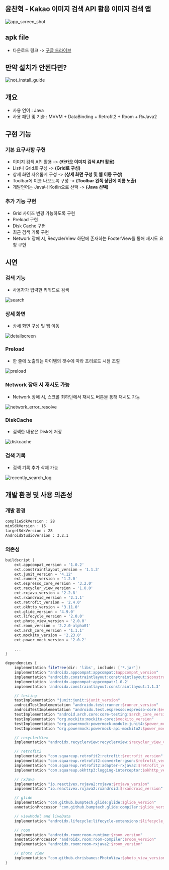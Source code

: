 
## 윤찬혁 - Kakao 이미지 검색 API 활용 이미지 검색 앱

![app_screen_shot](https://user-images.githubusercontent.com/20294749/62584271-bd598a80-b8ee-11e9-9c3b-c9edaf5191aa.png)

## apk file
- 다운로드 링크 -> [구글 드라이브](https://drive.google.com/drive/folders/1vkTsG283bOHdHUEd9cduHyEvTtt9Tydu?usp=sharing)

## 만약 설치가 안된다면?

![not_install_guide](https://user-images.githubusercontent.com/20294749/62586404-71abde80-b8f8-11e9-85d7-288e84418646.png)

## 개요
- 사용 언어 : Java
- 사용 패턴 및 기술 : MVVM + DataBinding + Retrofit2 + Room + RxJava2

## 구현 기능
### 기본 요구사항 구현
- 이미지 검색 API 활용 -> **(카카오 이미지 검색 API 활용)**
- List나 Grid로 구성 -> **(Grid로 구성)**
- 상세 화면 자유롭게 구성 -> **(상세 화면 구성 및 웹 이동 구성)**
- Toolbar에 이름 나오도록 구성 -> **(Toolbar 왼쪽 상단에 이름 노출)**
- 개발언어는 Java나 Kotlin으로 선택 -> **(Java 선택)**

### 추가 기능 구현
- Grid 사이즈 변경 가능하도록 구현
- Preload 구현
- Disk Cache 구현
- 최근 검색 기록 구현
- Network 장애 시, RecyclerView 하단에 존재하는 FooterView를 통해 재시도 요청 구현

## 시연
### 검색 기능
- 사용자가 입력한 키워드로 검색

![search](https://user-images.githubusercontent.com/20294749/62585019-ed565d00-b8f1-11e9-9c5e-9843f801c3aa.gif)

### 상세 화면
- 상세 화면 구성 및 웹 이동 

![detailscreen](https://user-images.githubusercontent.com/20294749/62585016-ecbdc680-b8f1-11e9-8fcc-f37427c24a40.gif)

### Preload
- 한 줄에 노출되는 아이템의 갯수에 따라 프리로드 시점 조절

![preload](https://user-images.githubusercontent.com/20294749/62585018-ed565d00-b8f1-11e9-8b0c-f87e2740613b.gif)

### Network 장애 시 재시도 가능
- Network 장애 시, 스크롤 최하단에서 재시도 버튼을 통해 재시도 가능

![network_error_resolve](https://user-images.githubusercontent.com/20294749/62585015-ecbdc680-b8f1-11e9-8f09-4ebb16591621.gif)

### DiskCache 
- 검색한 내용은 Disk에 저장

![diskcache](https://user-images.githubusercontent.com/20294749/62585017-ed565d00-b8f1-11e9-9fcf-d8d9dfec9a9f.gif)

### 검색 기록
- 검색 기록 추가 삭제 가능

![recently_search_log](https://user-images.githubusercontent.com/20294749/62585014-ecbdc680-b8f1-11e9-8b93-115d632dbba1.gif)



## 개발 환경 및 사용 의존성
### 개발 환경
```xml
complieSdkVersion : 28
minSdkVersion : 15
targetSdkVersion : 28
AndroidStudioVersion : 3.2.1
```
### 의존성

```gradle
buildscript {
    ext.appcompat_version = '1.0.2'
    ext.constraintlayout_version = '1.1.3'
    ext.junit_version = '4.12'
    ext.runner_version = '1.2.0'
    ext.espresso_core_version = '3.2.0'
    ext.recycler_view_version = '1.0.0'
    ext.rxjava_version = '2.2.8'
    ext.rxandroid_version = '2.1.1'
    ext.retrofit_version = '2.4.0'
    ext.okhttp_version = '3.11.0'
    ext.glide_version = '4.9.0'
    ext.lifecycle_version = '2.0.0'
    ext.photo_view_version = '2.0.0'
    ext.room_version = '2.2.0-alpha01'
    ext.arch_core_version = '1.1.1'
    ext.mockito_version = '2.23.0'
    ext.power_mock_version = '2.0.2'
    
    ...
}
```
```gradle
dependencies {
    implementation fileTree(dir: 'libs', include: ['*.jar'])
    implementation "androidx.appcompat:appcompat:$appcompat_version"
    implementation "androidx.constraintlayout:constraintlayout:$constraintlayout_version"
    implementation 'androidx.appcompat:appcompat:1.0.2'
    implementation 'androidx.constraintlayout:constraintlayout:1.1.3'

    // testing
    testImplementation "junit:junit:$junit_version"
    androidTestImplementation "androidx.test:runner:$runner_version"
    androidTestImplementation "androidx.test.espresso:espresso-core:$espresso_core_version"
    testImplementation "android.arch.core:core-testing:$arch_core_version"
    testImplementation "org.mockito:mockito-core:$mockito_version"
    testImplementation "org.powermock:powermock-module-junit4:$power_mock_version"
    testImplementation "org.powermock:powermock-api-mockito2:$power_mock_version"

    // recyclerView
    implementation "androidx.recyclerview:recyclerview:$recycler_view_version"

    // retrofit2
    implementation "com.squareup.retrofit2:retrofit:$retrofit_version"
    implementation "com.squareup.retrofit2:converter-gson:$retrofit_version"
    implementation "com.squareup.retrofit2:adapter-rxjava2:$retrofit_version"
    implementation "com.squareup.okhttp3:logging-interceptor:$okhttp_version"

    // rxJava
    implementation "io.reactivex.rxjava2:rxjava:$rxjava_version"
    implementation "io.reactivex.rxjava2:rxandroid:$rxandroid_version"

    // glide
    implementation "com.github.bumptech.glide:glide:$glide_version"
    annotationProcessor "com.github.bumptech.glide:compiler:$glide_version"

    // viewModel and liveData
    implementation "androidx.lifecycle:lifecycle-extensions:$lifecycle_version"

    // room
    implementation "androidx.room:room-runtime:$room_version"
    annotationProcessor "androidx.room:room-compiler:$room_version"
    implementation "androidx.room:room-rxjava2:$room_version"

    // photo view
    implementation "com.github.chrisbanes:PhotoView:$photo_view_version"
}
```


